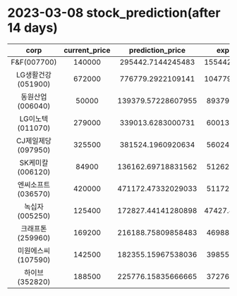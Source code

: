 # 2023-03-08 stock_prediction(after 14 days)

|   corp   |   current_price   |   prediction_price   |   expected_profit   |
|:--------:|:-----------------:|:--------------------:|:-------------------:|
|F&F(007700)|140000|295442.7144245483|155442.71442454832|
|LG생활건강(051900)|672000|776779.2922109141|104779.29221091408|
|동원산업(006040)|50000|139379.57228607955|89379.57228607955|
|LG이노텍(011070)|279000|339013.6283000731|60013.62830007309|
|CJ제일제당(097950)|325500|381524.1960920634|56024.19609206339|
|SK케미칼(006120)|84900|136162.69718831562|51262.69718831562|
|엔씨소프트(036570)|420000|471172.47332029033|51172.47332029033|
|녹십자(005250)|125400|172827.44141280898|47427.441412808985|
|크래프톤(259960)|169200|216188.75809858483|46988.75809858483|
|미원에스씨(107590)|142500|182355.15967538036|39855.15967538036|
|하이브(352820)|188500|225776.15835666665|37276.15835666665|
